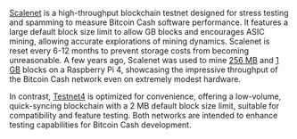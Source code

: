 [Scalenet](https://gitlab.com/bitcoin-cash-node/bitcoin-cash-node/-/merge_requests/750) is a high-throughput blockchain testnet designed for stress testing and spamming to measure Bitcoin Cash software performance. It features a large default block size limit to allow GB blocks and encourages ASIC mining, allowing accurate explorations of mining dynamics. Scalenet is reset every 6-12 months to prevent storage costs from becoming unreasonable. A few years ago, Scalenet was used to mine [256 MB](https://read.cash/@mtrycz/how-my-rpi4-handles-mining-256mb-blocks-3ca73237) and [1 GB](https://read.cash/@mtrycz/how-my-rpi4-handles-mining-1gb-blocks-e5d09d83) blocks on a Raspberry Pi 4, showcasing the impressive throughput of the Bitcoin Cash network even on extremely modest hardware.

In contrast, [Testnet4](https://gitlab.com/bitcoin-cash-node/bitcoin-cash-node/-/merge_requests/739#note_399231913) is optimized for convenience, offering a low-volume, quick-syncing blockchain with a 2 MB default block size limit, suitable for compatibility and feature testing. Both networks are intended to enhance testing capabilities for Bitcoin Cash development.